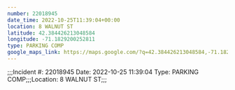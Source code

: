 ```yaml
---
number: 22018945
date_time: 2022-10-25T11:39:04+00:00
location: 8 WALNUT ST
latitude: 42.384426213048584
longitude: -71.1829200252811
type: PARKING COMP
google_maps_link: https://maps.google.com/?q=42.384426213048584,-71.1829200252811
---
```


;;;Incident #: 22018945   Date: 2022-10-25 11:39:04   Type: PARKING COMP;;;Location: 8 WALNUT ST;;;
